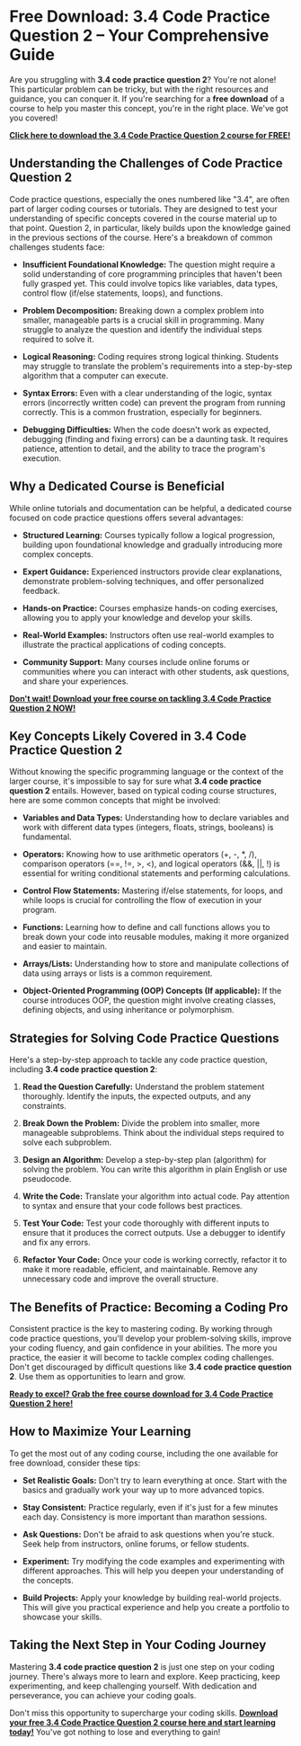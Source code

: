 # Free Download: 3.4 Code Practice Question 2 – Your Comprehensive Guide

Are you struggling with **3.4 code practice question 2**? You're not alone! This particular problem can be tricky, but with the right resources and guidance, you can conquer it. If you're searching for a **free download** of a course to help you master this concept, you're in the right place. We've got you covered!

[**Click here to download the 3.4 Code Practice Question 2 course for FREE!**](https://udemywork.com/3-4-code-practice-question-2)

## Understanding the Challenges of Code Practice Question 2

Code practice questions, especially the ones numbered like "3.4", are often part of larger coding courses or tutorials. They are designed to test your understanding of specific concepts covered in the course material up to that point. Question 2, in particular, likely builds upon the knowledge gained in the previous sections of the course.  Here's a breakdown of common challenges students face:

*   **Insufficient Foundational Knowledge:** The question might require a solid understanding of core programming principles that haven't been fully grasped yet. This could involve topics like variables, data types, control flow (if/else statements, loops), and functions.

*   **Problem Decomposition:**  Breaking down a complex problem into smaller, manageable parts is a crucial skill in programming.  Many struggle to analyze the question and identify the individual steps required to solve it.

*   **Logical Reasoning:** Coding requires strong logical thinking. Students may struggle to translate the problem's requirements into a step-by-step algorithm that a computer can execute.

*   **Syntax Errors:**  Even with a clear understanding of the logic, syntax errors (incorrectly written code) can prevent the program from running correctly. This is a common frustration, especially for beginners.

*   **Debugging Difficulties:**  When the code doesn't work as expected, debugging (finding and fixing errors) can be a daunting task. It requires patience, attention to detail, and the ability to trace the program's execution.

## Why a Dedicated Course is Beneficial

While online tutorials and documentation can be helpful, a dedicated course focused on code practice questions offers several advantages:

*   **Structured Learning:** Courses typically follow a logical progression, building upon foundational knowledge and gradually introducing more complex concepts.

*   **Expert Guidance:** Experienced instructors provide clear explanations, demonstrate problem-solving techniques, and offer personalized feedback.

*   **Hands-on Practice:** Courses emphasize hands-on coding exercises, allowing you to apply your knowledge and develop your skills.

*   **Real-World Examples:** Instructors often use real-world examples to illustrate the practical applications of coding concepts.

*   **Community Support:** Many courses include online forums or communities where you can interact with other students, ask questions, and share your experiences.

[**Don't wait! Download your free course on tackling 3.4 Code Practice Question 2 NOW!**](https://udemywork.com/3-4-code-practice-question-2)

## Key Concepts Likely Covered in 3.4 Code Practice Question 2

Without knowing the specific programming language or the context of the larger course, it's impossible to say for sure what **3.4 code practice question 2** entails. However, based on typical coding course structures, here are some common concepts that might be involved:

*   **Variables and Data Types:** Understanding how to declare variables and work with different data types (integers, floats, strings, booleans) is fundamental.

*   **Operators:**  Knowing how to use arithmetic operators (+, -, \*, /), comparison operators (==, !=, >, <), and logical operators (&&, ||, !) is essential for writing conditional statements and performing calculations.

*   **Control Flow Statements:** Mastering if/else statements, for loops, and while loops is crucial for controlling the flow of execution in your program.

*   **Functions:**  Learning how to define and call functions allows you to break down your code into reusable modules, making it more organized and easier to maintain.

*   **Arrays/Lists:**  Understanding how to store and manipulate collections of data using arrays or lists is a common requirement.

*   **Object-Oriented Programming (OOP) Concepts (If applicable):** If the course introduces OOP, the question might involve creating classes, defining objects, and using inheritance or polymorphism.

## Strategies for Solving Code Practice Questions

Here's a step-by-step approach to tackle any code practice question, including **3.4 code practice question 2**:

1.  **Read the Question Carefully:**  Understand the problem statement thoroughly. Identify the inputs, the expected outputs, and any constraints.

2.  **Break Down the Problem:** Divide the problem into smaller, more manageable subproblems.  Think about the individual steps required to solve each subproblem.

3.  **Design an Algorithm:**  Develop a step-by-step plan (algorithm) for solving the problem. You can write this algorithm in plain English or use pseudocode.

4.  **Write the Code:**  Translate your algorithm into actual code. Pay attention to syntax and ensure that your code follows best practices.

5.  **Test Your Code:**  Test your code thoroughly with different inputs to ensure that it produces the correct outputs. Use a debugger to identify and fix any errors.

6.  **Refactor Your Code:**  Once your code is working correctly, refactor it to make it more readable, efficient, and maintainable.  Remove any unnecessary code and improve the overall structure.

## The Benefits of Practice: Becoming a Coding Pro

Consistent practice is the key to mastering coding.  By working through code practice questions, you'll develop your problem-solving skills, improve your coding fluency, and gain confidence in your abilities. The more you practice, the easier it will become to tackle complex coding challenges. Don't get discouraged by difficult questions like **3.4 code practice question 2**. Use them as opportunities to learn and grow.

[**Ready to excel? Grab the free course download for 3.4 Code Practice Question 2 here!**](https://udemywork.com/3-4-code-practice-question-2)

## How to Maximize Your Learning

To get the most out of any coding course, including the one available for free download, consider these tips:

*   **Set Realistic Goals:**  Don't try to learn everything at once. Start with the basics and gradually work your way up to more advanced topics.

*   **Stay Consistent:**  Practice regularly, even if it's just for a few minutes each day. Consistency is more important than marathon sessions.

*   **Ask Questions:**  Don't be afraid to ask questions when you're stuck. Seek help from instructors, online forums, or fellow students.

*   **Experiment:**  Try modifying the code examples and experimenting with different approaches. This will help you deepen your understanding of the concepts.

*   **Build Projects:**  Apply your knowledge by building real-world projects. This will give you practical experience and help you create a portfolio to showcase your skills.

## Taking the Next Step in Your Coding Journey

Mastering **3.4 code practice question 2** is just one step on your coding journey. There's always more to learn and explore. Keep practicing, keep experimenting, and keep challenging yourself. With dedication and perseverance, you can achieve your coding goals.

Don't miss this opportunity to supercharge your coding skills. **[Download your free 3.4 Code Practice Question 2 course here and start learning today!](https://udemywork.com/3-4-code-practice-question-2)** You've got nothing to lose and everything to gain!
